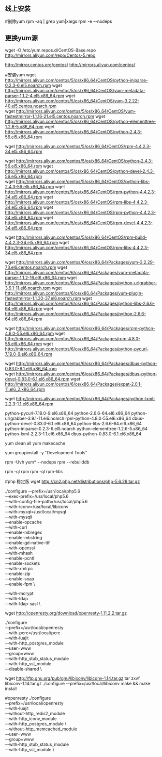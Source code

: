 ## 线上安装



#删除yum
rpm -aq | grep yum|xargs rpm -e --nodeps

## 更换yum源
wget -O /etc/yum.repos.d/CentOS-Base.repo http://mirrors.aliyun.com/repo/Centos-5.repo

http://mirror.centos.org/centos/
http://mirrors.aliyun.com/centos/

#安装yum
wget http://mirrors.aliyun.com/centos/5/os/x86_64/CentOS/python-iniparse-0.2.3-6.el5.noarch.rpm
wget http://mirrors.aliyun.com/centos/5/os/x86_64/CentOS/yum-metadata-parser-1.1.2-4.el5.x86_64.rpm
wget http://mirrors.aliyun.com/centos/5/os/x86_64/CentOS/yum-3.2.22-40.el5.centos.noarch.rpm  
wget http://mirrors.aliyun.com/centos/5/os/x86_64/CentOS/yum-fastestmirror-1.1.16-21.el5.centos.noarch.rpm
wget http://mirrors.aliyun.com/centos/5/os/x86_64/CentOS/python-elementtree-1.2.6-5.x86_64.rpm
wget http://mirrors.aliyun.com/centos/5/os/x86_64/CentOS/python-2.4.3-56.el5.x86_64.rpm

wget http://mirrors.aliyun.com/centos/5/os/x86_64/CentOS/rpm-4.4.2.3-34.el5.x86_64.rpm

wget http://mirrors.aliyun.com/centos/5/os/x86_64/CentOS/python-2.4.3-56.el5.x86_64.rpm 
wget http://mirrors.aliyun.com/centos/5/os/x86_64/CentOS/python-devel-2.4.3-56.el5.x86_64.rpm  
wget http://mirrors.aliyun.com/centos/5/os/x86_64/CentOS/python-libs-2.4.3-56.el5.x86_64.rpm 
wget http://mirrors.aliyun.com/centos/5/os/x86_64/CentOS/rpm-python-4.4.2.3-34.el5.x86_64.rpm
wget http://mirrors.aliyun.com/centos/5/os/x86_64/CentOS/rpm-libs-4.4.2.3-34.el5.x86_64.rpm 
wget http://mirrors.aliyun.com/centos/5/os/x86_64/CentOS/rpm-python-4.4.2.3-34.el5.x86_64.rpm 
wget http://mirrors.aliyun.com/centos/5/os/x86_64/CentOS/rpm-devel-4.4.2.3-34.el5.x86_64.rpm

wget http://mirrors.aliyun.com/centos/5/os/x86_64/CentOS/rpm-build-4.4.2.3-34.el5.x86_64.rpm
wget http://mirrors.aliyun.com/centos/5/os/x86_64/CentOS/rpm-libs-4.4.2.3-34.el5.x86_64.rpm 

wget http://mirrors.aliyun.com/centos/6/os/x86_64/Packages/yum-3.2.29-73.el6.centos.noarch.rpm
wget http://mirrors.aliyun.com/centos/6/os/x86_64/Packages/yum-metadata-parser-1.1.2-16.el6.x86_64.rpm
wget http://mirrors.aliyun.com/centos/6/os/x86_64/Packages/python-urlgrabber-3.9.1-11.el6.noarch.rpm
wget http://mirrors.aliyun.com/centos/6/os/x86_64/Packages/yum-plugin-fastestmirror-1.1.30-37.el6.noarch.rpm
wget http://mirrors.aliyun.com/centos/6/os/x86_64/Packages/python-libs-2.6.6-64.el6.x86_64.rpm 
wget http://mirrors.aliyun.com/centos/6/os/x86_64/Packages/python-2.6.6-64.el6.x86_64.rpm  

wget http://mirrors.aliyun.com/centos/6/os/x86_64/Packages/rpm-python-4.8.0-55.el6.x86_64.rpm
wget http://mirrors.aliyun.com/centos/6/os/x86_64/Packages/rpm-4.8.0-55.el6.x86_64.rpm
wget http://mirrors.aliyun.com/centos/6/os/x86_64/Packages/python-pycurl-7.19.0-9.el6.x86_64.rpm 

wget http://mirrors.aliyun.com/centos/6/os/x86_64/Packages/dbus-python-0.83.0-6.1.el6.x86_64.rpm  
wget http://mirrors.aliyun.com/centos/6/os/x86_64/Packages/dbus-python-devel-0.83.0-6.1.el6.x86_64.rpm
wget http://mirrors.aliyun.com/centos/6/os/x86_64/Packages/expat-2.0.1-11.el6_2.x86_64.rpm

wget http://mirrors.aliyun.com/centos/6/os/x86_64/Packages/python-lxml-2.2.3-1.1.el6.x86_64.rpm



python-pycurl-7.19.0-9.el6.x86_64
python-2.6.6-64.el6.x86_64
python-urlgrabber-3.9.1-11.el6.noarch
rpm-python-4.8.0-55.el6.x86_64
dbus-python-devel-0.83.0-6.1.el6.x86_64
python-libs-2.6.6-64.el6.x86_64
python-iniparse-0.2.3-6.el5.noarch
python-elementtree-1.2.6-5.x86_64
python-lxml-2.2.3-1.1.el6.x86_64
dbus-python-0.83.0-6.1.el6.x86_64

yum clean all
yum makecache

yum groupinstall -y "Development Tools"

rpm -Uvh yum* --nodeps
rpm --rebuilddb

rpm -ql rpm
rpm -ql rpm-libs

#php 稳定版
wget http://cn2.php.net/distributions/php-5.6.28.tar.gz

./configure --prefix=/usr/local/php5.6 \
--exec-prefix=/usr/local/php5.6 \
--with-config-file-path=/usr/local/php5.6 \
--with-iconv=/usr/local/libiconv \
--with-mysql=/usr/local/mysql \
--with-mysqli \
--enable-opcache \
--with-curl \
--enable-mbregex \
--enable-mbstring \
--enable-gd-native-ttf \
--with-openssl \
--with-mhash \
--enable-pcntl \
--enable-sockets \
--with-xmlrpc \
--enable-zip \
--enable-soap \
--enable-fpm \



--with-mcrypt \
--with-ldap \
--with-ldap-sasl \

wget http://openresty.org/download/openresty-1.11.2.2.tar.gz

./configure \
--prefix=/usr/local/openresty \
--with-pcre=/usr/local/pcre \
--with-luajit \
--with-http_postgres_module \
--user=www \
--group=www \
--with-http_stub_status_module \
--with-http_ssl_module \
--disable-shared \


wget http://ftp.gnu.org/pub/gnu/libiconv/libiconv-1.14.tar.gz
tar zxvf libiconv-1.14.tar.gz 
./configure --prefix=/usr/local/libiconv 
make && make install

#openresty
./configure \
--prefix=/usr/local/openresty \
--with-luajit \
--without-http_redis2_module \
--with-http_iconv_module \
--with-http_postgres_module \  
--without-http_memcached_module \
--user=www \
--group=www \
--with-http_stub_status_module \
--with-http_ssl_module \
